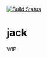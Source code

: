[![Build Status](https://secure.travis-ci.org/vesln/jack.png)](http://travis-ci.org/vesln/jack)

# jack

WIP
